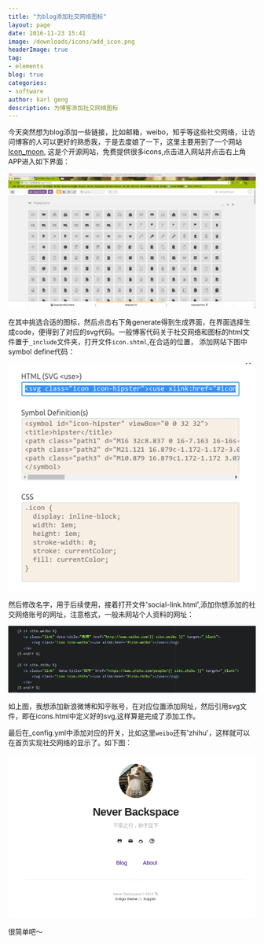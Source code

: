 ```yaml
---
title: "为blog添加社交网络图标"
layout: page
date: 2016-11-23 15:41
image: /downloads/icons/add_icon.png
headerImage: true
tag:
- elements
blog: true
categories: 
- software
author: karl geng
description: 为博客添加社交网络图标
---  
```


今天突然想为blog添加一些链接，比如邮箱，weibo，知乎等这些社交网络，让访问博客的人可以更好的熟悉我，于是去度娘了一下，这里主要用到了一个网站[Icon_moon](https://icomoon.io/app/#/select/library),
这是个开源网站，免费提供很多icons,点击进入网站并点击右上角APP进入如下界面：  

![curr_win](/downloads/icons/curr_win.png)  

在其中挑选合适的图标，然后点击右下角generate得到生成界面，在界面选择生成code，便得到了对应的svg代码。一般博客代码关于社交网络和图标的html文件置于`_include`文件夹，打开文件`icon.shtml`,在合适的位置，
添加网站下图中symbol define代码：  

![icons](/downloads/icons/symbol.png)  

然后修改名字，用于后续使用，接着打开文件'social-link.html',添加你想添加的社交网络账号的网址，注意格式，一般未网站个人资料的网址：  

![socila](/downloads/icons/social.png)  

如上图，我想添加新浪微博和知乎账号，在对应位置添加网址，然后引用svg文件，即在icons.html中定义好的svg,这样算是完成了添加工作。  

最后在_config.yml中添加对应的开关，比如这里`weibo`还有'zhihu'，这样就可以在首页实现社交网络的显示了。如下图：  

![blog](/downloads/icons/blog.png)  

很简单吧～
